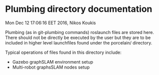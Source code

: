 # Plumbing directory documentation

Mon Dec 12 17:06:16 EET 2016, Nikos Koukis

Plumbing (as in git-plumbing commands) roslaunch files are stored here.
There should not be directly be executed by the user but they are to be
included in higher level launchfiles found under the porcelain/ directory.

Typical operations of files found in this directory include:

- Gazebo graphSLAM environment setup
- Multi-robot graphsSLAM nodes setup
